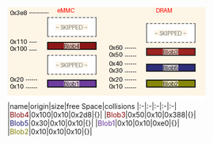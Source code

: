 ![memory map diagram](tests.test_docs_two_maps_cropped.png)
|name|origin|size|free Space|collisions
|:-|:-|:-|:-|:-|
|<span style='color:maroon'>Blob4</span>|0x100|0x10|0x2d8|{}|
|<span style='color:darkred'>Blob3</span>|0x50|0x10|0x388|{}|
|<span style='color:midnightblue'>Blob5</span>|0x30|0x10|0x10|{}|
|<span style='color:rebeccapurple'>Blob1</span>|0x10|0x10|0xe0|{}|
|<span style='color:olive'>Blob2</span>|0x10|0x10|0x10|{}|
